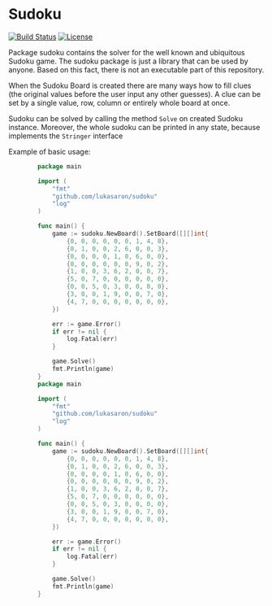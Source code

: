 # Sudoku 

[![Build Status](https://travis-ci.com/lukasaron/sudoku.svg?branch=master)](https://travis-ci.com/lukasaron/sudoku)
[![License](https://img.shields.io/badge/License-BSD%203--Clause-blue.svg)](https://opensource.org/licenses/BSD-3-Clause)

Package sudoku contains the solver for the well known and ubiquitous Sudoku game.
The sudoku package is just a library that can be used by anyone. Based on this fact, there is not an executable
part of this repository.

When the Sudoku Board is created there are many ways how to fill clues 
(the original values before the user input any other guesses). A clue can be set by a single value, row, column or 
entirely whole board at once.

Sudoku can be solved by calling the method `Solve` on created Sudoku instance. Moreover, the whole sudoku can be
printed in any state, because implements the `Stringer` interface

Example of basic usage:
```go
		package main

		import (
			"fmt"
			"github.com/lukasaron/sudoku"
			"log"
		)

		func main() {
			game := sudoku.NewBoard().SetBoard([][]int{
				{0, 0, 0, 0, 0, 0, 1, 4, 8},
				{0, 1, 0, 0, 2, 6, 0, 0, 3},
				{0, 0, 0, 0, 1, 0, 6, 0, 0},
				{0, 0, 0, 0, 0, 0, 9, 0, 2},
				{1, 0, 0, 3, 6, 2, 0, 0, 7},
				{5, 0, 7, 0, 0, 0, 0, 0, 0},
				{0, 0, 5, 0, 3, 0, 0, 0, 0},
				{3, 0, 0, 1, 9, 0, 0, 7, 0},
				{4, 7, 0, 0, 0, 0, 0, 0, 0},
			})

			err := game.Error()
			if err != nil {
				log.Fatal(err)
			}

			game.Solve()
			fmt.Println(game)
		}
		package main

		import (
			"fmt"
			"github.com/lukasaron/sudoku"
			"log"
		)

		func main() {
			game := sudoku.NewBoard().SetBoard([][]int{
				{0, 0, 0, 0, 0, 0, 1, 4, 8},
				{0, 1, 0, 0, 2, 6, 0, 0, 3},
				{0, 0, 0, 0, 1, 0, 6, 0, 0},
				{0, 0, 0, 0, 0, 0, 9, 0, 2},
				{1, 0, 0, 3, 6, 2, 0, 0, 7},
				{5, 0, 7, 0, 0, 0, 0, 0, 0},
				{0, 0, 5, 0, 3, 0, 0, 0, 0},
				{3, 0, 0, 1, 9, 0, 0, 7, 0},
				{4, 7, 0, 0, 0, 0, 0, 0, 0},
			})

			err := game.Error()
			if err != nil {
				log.Fatal(err)
			}

			game.Solve()
			fmt.Println(game)
		}
```